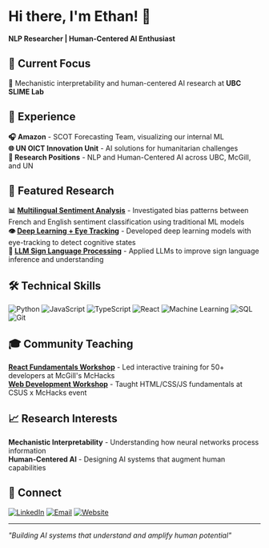 # Hi there, I'm Ethan! 👋
**NLP Researcher | Human-Centered AI Enthusiast**

## 🎯 Current Focus
🔬 Mechanistic interpretability and human-centered AI research at **UBC SLIME Lab**

## 💼 Experience
**🎧 Amazon** - SCOT Forecasting Team, visualizing our internal ML  
**🌐 UN OICT Innovation Unit** - AI solutions for humanitarian challenges  
**🔬 Research Positions** - NLP and Human-Centered AI across UBC, McGill, and UN

## 🔬 Featured Research
**📊 [Multilingual Sentiment Analysis](https://arxiv.org/abs/2405.06692)** - Investigated bias patterns between French and English sentiment classification using traditional ML models  
**👁️ [Deep Learning + Eye Tracking](https://github.com/ethanwongca/Human-AI-Interaction)** - Developed deep learning models with eye-tracking to detect cognitive states  
**🤟 [LLM Sign Language Processing](https://github.com/ethanwongca/NLP_Contrastive)** - Applied LLMs to improve sign language inference and understanding

## 🛠️ Technical Skills
![Python](https://img.shields.io/badge/Python-3776AB?style=flat&logo=python&logoColor=white)
![JavaScript](https://img.shields.io/badge/JavaScript-F7DF1E?style=flat&logo=javascript&logoColor=black)
![TypeScript](https://img.shields.io/badge/TypeScript-007ACC?style=flat&logo=typescript&logoColor=white)
![React](https://img.shields.io/badge/React-61DAFB?style=flat&logo=react&logoColor=black)
![Machine Learning](https://img.shields.io/badge/ML-FF6F00?style=flat&logo=tensorflow&logoColor=white)
![SQL](https://img.shields.io/badge/SQL-4479A1?style=flat&logo=postgresql&logoColor=white)
![Git](https://img.shields.io/badge/Git-F05032?style=flat&logo=git&logoColor=white)

## 🎓 Community Teaching
**[React Fundamentals Workshop](https://github.com/ethanwongca/McHacksReactWorkshop)** - Led interactive training for 50+ developers at McGill's McHacks  
**[Web Development Workshop](https://github.com/ethanwongca/CSUSxMcHacksWebDev)** - Taught HTML/CSS/JS fundamentals at CSUS x McHacks event

## 📈 Research Interests
**Mechanistic Interpretability** - Understanding how neural networks process information  
**Human-Centered AI** - Designing AI systems that augment human capabilities

## 🌟 Connect
[![LinkedIn](https://img.shields.io/badge/LinkedIn-0077B5?style=for-the-badge&logo=linkedin&logoColor=white)](https://www.linkedin.com/in/ethanwongca/)
[![Email](https://img.shields.io/badge/Email-D14836?style=for-the-badge&logo=gmail&logoColor=white)](mailto:ethanwongca@gmail.com)
[![Website](https://img.shields.io/badge/Website-000000?style=for-the-badge&logo=globe&logoColor=white)](https://ethanwong.ca/)

---
*"Building AI systems that understand and amplify human potential"*
